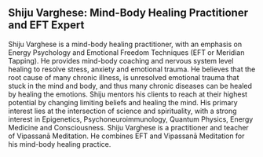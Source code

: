 ## Shiju Varghese: Mind-Body Healing Practitioner and EFT Expert 

Shiju Varghese is a mind-body healing practitioner, with an emphasis on Energy Psychology and Emotional Freedom Techniques (EFT or Meridian Tapping).
He provides mind-body coaching and nervous system level healing to resolve stress, anxiety and emotional trauma. 
He believes that the root cause of many chronic illness, is unresolved emotional trauma that stuck in the mind and body, and thus many chronic diseases can be healed by healing the emotions. Shiju mentors his clients to reach at their highest potential by changing limiting beliefs and healing the mind. His primary interest lies at the intersection of science and spirituality, with a strong interest in Epigenetics, Psychoneuroimmunology, Quantum Physics, Energy Medicine and Consciousness. Shiju Varghese is a practitioner and teacher of Vipassanā Meditation. He combines EFT and Vipassanā Meditation for his mind-body healing practice.       

